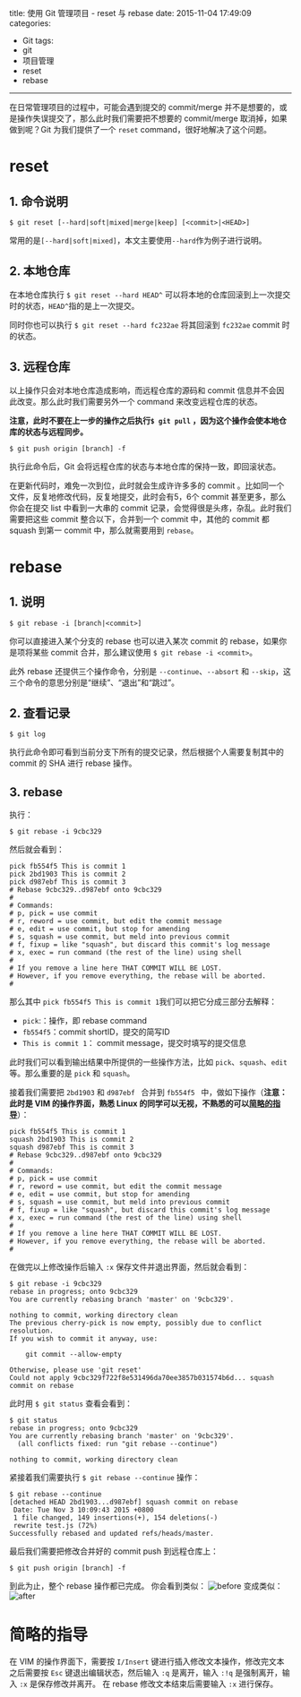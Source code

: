 title: 使用 Git 管理项目 - reset 与 rebase
date: 2015-11-04 17:49:09
categories:
  - Git
tags:
 - git
 - 项目管理
 - reset
 - rebase
---
在日常管理项目的过程中，可能会遇到提交的 commit/merge 并不是想要的，或是操作失误提交了，那么此时我们需要把不想要的 commit/merge 取消掉，如果做到呢？Git 为我们提供了一个 `reset` command，很好地解决了这个问题。

# reset
## 1. 命令说明
```
$ git reset [--hard|soft|mixed|merge|keep] [<commit>|<HEAD>]
```
常用的是`[--hard|soft|mixed]`，本文主要使用`--hard`作为例子进行说明。

## 2. 本地仓库
在本地仓库执行 `$ git reset --hard HEAD^` 可以将本地的仓库回滚到上一次提交时的状态，`HEAD^`指的是上一次提交。

同时你也可以执行 `$ git reset --hard fc232ae` 将其回滚到 `fc232ae` commit 时的状态。

## 3. 远程仓库
以上操作只会对本地仓库造成影响，而远程仓库的源码和 commit 信息并不会因此改变。那么此时我们需要另外一个 command 来改变远程仓库的状态。

**注意，此时不要在上一步的操作之后执行`$ git pull` ，因为这个操作会使本地仓库的状态与远程同步。**
```
$ git push origin [branch] -f
```
执行此命令后，Git 会将远程仓库的状态与本地仓库的保持一致，即回滚状态。

<!-- more -->

在更新代码时，难免一次到位，此时就会生成许许多多的 commit 。比如同一个文件，反复地修改代码，反复地提交，此时会有5，6个 commit 甚至更多，那么你会在提交 list 中看到一大串的 commit 记录，会觉得很是头疼，杂乱。此时我们需要把这些 commit 整合以下，合并到一个 commit 中，其他的 commit 都 squash 到第一 commit 中，那么就需要用到 `rebase`。
# rebase
## 1. 说明
```
$ git rebase -i [branch|<commit>]
```

你可以直接进入某个分支的 rebase 也可以进入某次 commit 的 rebase，如果你是项将某些 commit 合并，那么建议使用 `$ git rebase -i <commit>`。

此外 rebase 还提供三个操作命令，分别是 `--continue`、`--absort` 和 `--skip`，这三个命令的意思分别是“继续”、“退出”和“跳过”。
## 2. 查看记录
```
$ git log
```
执行此命令即可看到当前分支下所有的提交记录，然后根据个人需要复制其中的 commit 的 SHA 进行 rebase 操作。
## 3. rebase
执行：
```
$ git rebase -i 9cbc329
```
然后就会看到：
```
pick fb554f5 This is commit 1
pick 2bd1903 This is commit 2
pick d987ebf This is commit 3
# Rebase 9cbc329..d987ebf onto 9cbc329
#
# Commands:
# p, pick = use commit
# r, reword = use commit, but edit the commit message
# e, edit = use commit, but stop for amending
# s, squash = use commit, but meld into previous commit
# f, fixup = like "squash", but discard this commit's log message
# x, exec = run command (the rest of the line) using shell
#
# If you remove a line here THAT COMMIT WILL BE LOST.
# However, if you remove everything, the rebase will be aborted.
#
```
那么其中 `pick fb554f5 This is commit 1`我们可以把它分成三部分去解释：
- `pick`:：操作，即 rebase command
- `fb554f5`：commit shortID，提交的简写ID
- `This is commit 1`： commit message，提交时填写的提交信息

此时我们可以看到输出结果中所提供的一些操作方法，比如 `pick`、`squash`、`edit` 等。那么重要的是 `pick` 和 `squash`。

接着我们需要把 `2bd1903` 和 `d987ebf ` 合并到 `fb554f5 ` 中，做如下操作（**注意：此时是 VIM 的操作界面，熟悉 Linux 的同学可以无视，不熟悉的可以[简略的指导](#简略的指导)**）：
```
pick fb554f5 This is commit 1
squash 2bd1903 This is commit 2
squash d987ebf This is commit 3
# Rebase 9cbc329..d987ebf onto 9cbc329
#
# Commands:
# p, pick = use commit
# r, reword = use commit, but edit the commit message
# e, edit = use commit, but stop for amending
# s, squash = use commit, but meld into previous commit
# f, fixup = like "squash", but discard this commit's log message
# x, exec = run command (the rest of the line) using shell
#
# If you remove a line here THAT COMMIT WILL BE LOST.
# However, if you remove everything, the rebase will be aborted.
#
```
在做完以上修改操作后输入 `:x` 保存文件并退出界面，然后就会看到：
```
$ git rebase -i 9cbc329
rebase in progress; onto 9cbc329
You are currently rebasing branch 'master' on '9cbc329'.

nothing to commit, working directory clean
The previous cherry-pick is now empty, possibly due to conflict resolution.
If you wish to commit it anyway, use:

    git commit --allow-empty

Otherwise, please use 'git reset'
Could not apply 9cbc329f722f8e531496da70ee3857b031574b6d... squash commit on rebase
```
此时用 `$ git status`  查看会看到：
```
$ git status
rebase in progress; onto 9cbc329
You are currently rebasing branch 'master' on '9cbc329'.
  (all conflicts fixed: run "git rebase --continue")

nothing to commit, working directory clean
```
紧接着我们需要执行 `$ git rebase --continue` 操作：
```
$ git rebase --continue
[detached HEAD 2bd1903...d987ebf] squash commit on rebase
 Date: Tue Nov 3 10:09:43 2015 +0800
 1 file changed, 149 insertions(+), 154 deletions(-)
 rewrite test.js (72%)
Successfully rebased and updated refs/heads/master.
```
最后我们需要把修改合并好的 commit push 到远程仓库上：
```
$ git push origin [branch] -f
```
到此为止，整个 rebase 操作都已完成。
你会看到类似：
![before](/blog/images/article_img/4.png)
变成类似：
![after](/blog/images/article_img/5.png)

# 简略的指导
在 VIM 的操作界面下，需要按 `I/Insert` 键进行插入修改文本操作，修改完文本之后需要按 `Esc` 键退出编辑状态，然后输入 `:q` 是离开，输入 `:!q` 是强制离开，输入 `:x` 是保存修改并离开。
在 rebase 修改文本结束后需要输入 `:x` 进行保存。